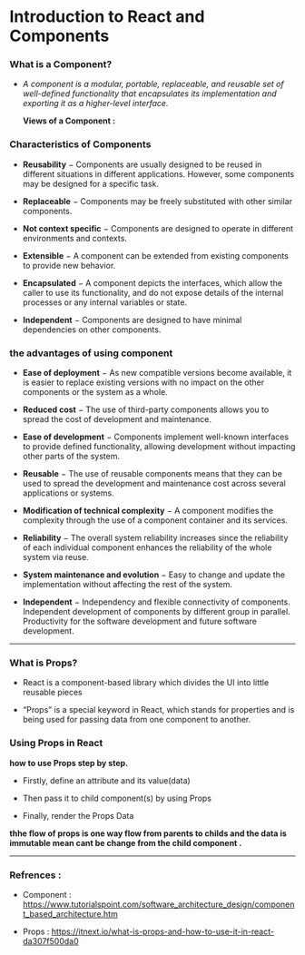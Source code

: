 # Introduction to React and Components

### **What is a Component?**

* *A component is a modular, portable, replaceable, and reusable set of well-defined functionality that encapsulates its implementation and exporting it as a higher-level interface.*

  **Views of a Component :**
    
### **Characteristics of Components**

  * **Reusability** − Components are usually designed to be reused in different situations in different applications. However, some components may be designed for a specific task.

  * **Replaceable** − Components may be freely substituted with other similar components.

  * **Not context specific** − Components are designed to operate in different environments and contexts.

  * **Extensible** − A component can be extended from existing components to provide new behavior.

  * **Encapsulated** −  A component depicts the interfaces, which allow the caller to use its functionality, and do not expose details of the internal processes or any internal variables or state.

  * **Independent** − Components are designed to have minimal dependencies on other components.

### **the advantages of using component**

  * **Ease of deployment** − As new compatible versions become available, it is easier to replace existing versions with no impact on the other components or the system as a whole.

  * **Reduced cost** − The use of third-party components allows you to spread the cost of development and maintenance.

  * **Ease of development** − Components implement well-known interfaces to provide defined functionality, allowing development without impacting other parts of the system.

  * **Reusable** − The use of reusable components means that they can be used to spread the development and maintenance cost across several applications or systems.

  * **Modification of technical complexity** − A component modifies the complexity through the use of a component container and its services.

  * **Reliability** − The overall system reliability increases since the reliability of each individual component enhances the reliability of the whole system via reuse.

  * **System maintenance and evolution** − Easy to change and update the implementation without affecting the rest of the system.

  * **Independent** − Independency and flexible connectivity of components. Independent development of components by different group in parallel. Productivity for the software development and future software development.

  ------


### **What is Props?**

  * React is a component-based library which divides the UI into little reusable pieces

  * “Props” is a special keyword in React, which stands for properties and is being used for passing data from one component to another.


### **Using Props in React**

   **how to use Props step by step.**

  * Firstly, define an attribute and its value(data)

  * Then pass it to child component(s) by using Props

  * Finally, render the Props Data

**thhe flow of props is one way flow from parents to childs and the data is immutable mean cant be change from the child component .**

-----
### Refrences : 
 * Component : https://www.tutorialspoint.com/software_architecture_design/component_based_architecture.htm

 * Props : https://itnext.io/what-is-props-and-how-to-use-it-in-react-da307f500da0

















